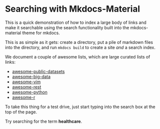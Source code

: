 # Searching with Mkdocs-Material

This is a quick demonstration of how to index a large body of links
and make it searchable using the search functionality built into the 
mkdocs-material theme for mkdocs.

This is as simple as it gets: create a directory, put a pile of markdown
files into the directory, and run `mkdocs build` to create a site *and*
a search index.

We document a couple of awesome lists, which are large curated lists of links:

* [awesome-public-datasets](https://github.com/awesomedata/awesome-public-datasets/blob/master/README.rst)
* [awesome-big-data](https://github.com/onurakpolat/awesome-bigdata)
* [awesome-vim](https://github.com/akrawchyk/awesome-vim)
* [awesome-rest](https://github.com/marmelab/awesome-rest)
* [awesome-python](https://github.com/vinta/awesome-python)
* [awesome-r](https://github.com/qinwf/awesome-R)

To take this thing for a test drive, just start typing into the search box
at the top of the page.

Try searching for the term **healthcare**.
